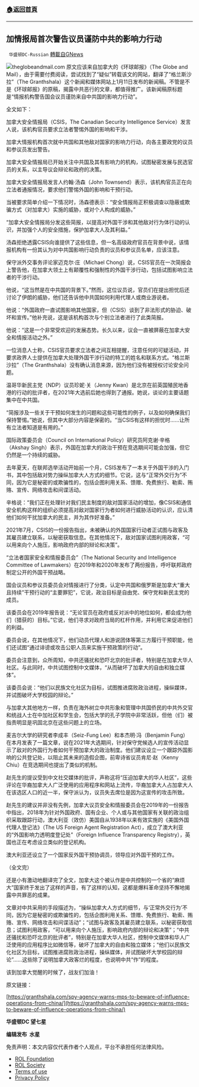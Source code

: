 ###  [:house:返回首頁](https://github.com/ourhimalayas/txt)
---


## 加情报局首次警告议员谨防中共的影响力行动
` 华盛顿DC-Russian` [轉載自GNews](https://gnews.org/zh-hans/1848618/)

![](https://assets.gnews.org/wp-content/uploads/2022/01/C-1.jpg)theglobeandmail.com
原文应该来自加拿大的《环球邮报》（The Globe and Mail），由于需要付费阅读，尝试找到了“疑似”转载该文的网站，翻译了“格兰斯沙拉”（The Granthshala）这个新闻和媒体网站上1月11日发布的新闻稿。不管是不是《环球邮报》的原稿，揭露中共恶行的文章，都值得推广。该新闻稿原标题是“情报机构警告国会议员谨防来自中共国的影响力行动”。

全文如下：

加拿大安全情报局（CSIS，The Canadian Security Intelligence Service）发言人说，该机构官员要求立法者警惕外国的影响和干涉。

加拿大情报机构首次就中共国和其他敌对国家的影响力行动，向各主要政党的议员和参议员发出警告。

加拿大安全情报局已开始关注中共国及其有影响力的机构，试图秘密发展与民选官员的关系，以主导议会辩论和政府的决策。

加拿大安全情报局发言人约翰·汤森（John Townsend）表示，该机构官员正在向立法者通报情况，要求他们警惕外国的影响和干预行动。

当被要求简单介绍一下情况时，汤森德表示：“安全情报局正积极调查以隐蔽或欺骗方式（对加拿大）实施的威胁，或对个人构成的威胁。”

“加拿大安全情报局分发这些简报，以提高对外国干涉和其他敌对行为体行动的认识，并加强个人的安全措施，保护加拿大人及其利益。”

汤森拒绝透露CSIS向谁提供了这些信息，但一名高级政府官员在背景中说，该情报机构有一份其认为对中共国影响行动负责的议员和参议员名单，应该注意。

保守派外交事务评论家迈克尔·庄（Michael Chong）说，CSIS官员在一次简报会上警告他，在加拿大领土上有颠覆性和强制性的外国干涉行动，包括试图影响立法者的干涉行动。

他说，“这当然是在中共国的背景下。”然而，这位议员说，官员们在提出担忧后还讨论了伊朗的威胁，他们还告诉他中共国如何利用代理人或商业游说者。

他说：“外国政府一直试图影响其他国家，但（CSIS）谈到了非法形式的胁迫、破坏和宣传。”他补充说，这是该机构首次与个别立法者进行了此类简报。

他说：“这是一个非常受欢迎的发展态势。长久以来，议会一直被屏蔽在加拿大安全和情报活动之外。”

一位消息人士称，CSIS官员要求立法者之间互相提醒，注意任何的可疑活动，并要求政界人士提供在加拿大处理外国干涉行动的特工的姓名和联系方式。“格兰斯沙拉”（The Granthshala）没有确认消息来源，因为他们没有被授权讨论安全问题。

温哥华新民主党（NDP）议员珍妮·关（Jenny Kwan）是北京在前英国殖民地香港的行动的批评者，在2021年大选前后她也得到了通报。她说，谈论的主要话题集中在中共国。

“简报涉及一些关于干预如何发生的问题和这些可能性的例子，以及如何确保我们保持警惕。”她说，但其中大部分内容是保密的。“当CSIS有这样的担忧时……让所有立法者知道是有用的。”

国际政策委员会（Council on International Policy）研究员阿克谢·辛格（Akshay Singh）表示，外国在加拿大的政治干预在竞选期间可能会加强，但它仍然是一个持续的威胁。

去年夏天，在联邦选举活动开始前一个月，CSIS发布了一本关于外国干涉的入门书，其中包括敌对势力操纵加拿大人方式的细节。它说，这与“正常外交行为”不同，因为它是秘密的或欺骗性的，包括企图利用关系、馈赠、免费旅行、勒索、贿赂、宣传、网络攻击和间谍活动。

辛格说：“我们正在处理针对我们民主制度的敌对国家活动的增加，像CSIS和通信安全机构这样的组织必须提高对敌对国家行为者如何进行威胁活动的认识，应认清他们如何干扰加拿大的民主，并为其作好准备。”

2021年7月，CSIS的一份报告指出，未被确认的外国国家行动者正试图与政客及其雇员建立联系，以秘密获取信息。在其他情况下，敌对国家试图利用政客，“可以用来向个人施压，影响政府内部的辩论和决策”。

“立法者国家安全和情报委员会”（The National Security and Intelligence Committee of Lawmakers）在2019年和2020年发布了两份报告，呼吁联邦政府制定公开的外国干预战略。

国会议员和参议员委员会对情报进行了分类，认定中共国和俄罗斯是加拿大“重大且持续”干预行动的“主要罪犯”，它说，政治目标是自由党、保守党和新民主党的成员。

该委员会在2019年报告说：“无论官员在政府或反对派中的地位如何，都会成为他们（猎获的）目标。”它说，他们寻求对政府当局的杠杆作用，并利用它来促进他们的利益。

委员会说，在其他情况下，他们动员代理人和游说团体等第三方履行干预职能，他们还试图“通过诽谤或攻击公职人员来实施干预政策的行动”。

委员会注意到，众所周知，中共还骚扰和恐吓北京的批评者，特别是在加拿大华人社区。与此同时，中共试图控制中文媒体，“从而破坏了加拿大的自由和独立媒体”。

该委员会说：“他们以民族文化社区为目标，试图推进腐败政治进程，操纵媒体，并试图破坏大学校园的辩论。”

与加拿大其他地方一样，负责在海外树立中共形象和管理中共国侨民的中共外交官和统战人士在中加社区和学生会，包括大学的孔子学院中非常活跃，但他（们）被指责明显是巩固北京在这些问题上的立场。

麦吉尔大学的研究者李成丰（Seiz-Fung Lee）和本杰明·冯（Benjamin Fung）在本月发表了一篇文章，说在2021年大选期间，针对保守党候选人的宣传活动显示了敌对的外国行为者如何干预加拿大的政治制度。他们建议设立一个跟踪外国影响的公共登记处，以阻止其未来的造假企图，前卑诗省议员肯尼·赵（Kenny Chiu）在竞选期间也提出了类似的机制。

赵先生的提议受到中文社交媒体的批评，声称这将“压迫加拿大的华人社区”，这些评论在华裔加拿大人广泛使用的应用程序和网站上流传，华裔加拿大人占加拿大人在该选区人口的近一半，保守派认为，议员失去席位是因为这宣传的攻击所致。

赵先生的建议并非没有先例，加拿大议员安全和情报委员会在2019年的一份报告中指出，2018年为针对外国政府、国有企业、个人或与其他国家有关联的政治组织采取跟踪行动，澳大利亚（效仿）美国自从1938年以来有效实施的《美国外国代理人登记法》（The US Foreign Agent Registration Act），成立了澳大利亚的“外国影响力透明度登记处”（Foreign Influence Transparency Registry），英国也正在考虑设立类似的登记机构。

澳大利亚还设立了一个国家反外国干预协调员，领导应对外国干预的工作。

（全文完）

还是小有激动地翻译完了全文，加拿大这个被认作是中共控制的一个省的“麻烦大”国家终于发出了这样的声音，有了这样的认知，这都是爆料革命坚持不懈地揭露中共罪恶的成果。

文章对中共采用的手段描述为，“操纵加拿大人方式的细节，与‘正常外交行为’不同，因为它是秘密的或欺骗性的，包括企图利用关系、馈赠、免费旅行、勒索、贿赂、宣传、网络攻击和间谍活动”；“试图与政客及其雇员建立联系，以秘密获取信息；试图利用政客，“可以用来向个人施压，影响政府内部的辩论和决策”；“中共还骚扰和恐吓北京的批评者”，特别是在加拿大华人社区，控制中文媒体和华人广泛使用的应用程序比如微信等，破坏了加拿大的自由和独立媒体；“他们以民族文化社区为目标，试图推进腐败政治进程，操纵媒体，并试图破坏大学校园的辩论”……这些除了说明加拿大政客烂的程度，也说明中共“作”的程度。

该到加拿大觉醒的时候了，战友们加油！

原文链接：

[https://granthshala.com/spy-agency-warns-mps-to-beware-of-influence-operations-from-china/](https://granthshala.com/spy-agency-warns-mps-to-beware-of-influence-operations-from-china/)

**华盛顿DC 望七星**

**编辑发布  水星**

 

免责声明：本文内容仅代表作者个人观点，平台不承担任何法律风险。

- [ROL Foundation](https://rolfoundation.org/)
- [ROL Society](https://rolsociety.org/)
- [Terms of use](https://gnews.org/terms-of-use-3/)
- [Privacy Policy](https://gnews.org/privacy-policy/)
